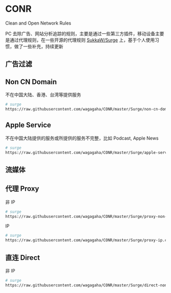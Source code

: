 # CONR

Clean and Open Network Rules

PC 去除广告、网站分析追踪的规则，主要是通过一些第三方插件，移动设备主要是通过代理规则，在一些开源的代理规则 [SukkaW/Surge](https://github.com/SukkaW/Surge) 上，基于个人使用习惯，做了一些补充，持续更新


## 广告过滤

## Non CN Domain

不在中国大陆、香港、台湾等提供服务


```bash
# surge
https://raw.githubusercontent.com/wagagaha/CONR/master/Surge/non-cn-domain.conf
```
## Apple Service

不在中国大陆提供的服务或所提供的服务不完整，比如 Podcast, Apple News

```bash
# surge
https://raw.githubusercontent.com/wagagaha/CONR/master/Surge/apple-service.conf
```

## 流媒体

## 代理 Proxy

非 IP

```bash
# surge
https://raw.githubusercontent.com/wagagaha/CONR/master/Surge/proxy-non-ip.conf
```
IP
```bash
# surge
https://raw.githubusercontent.com/wagagaha/CONR/master/Surge/proxy-ip.conf
```

## 直连 Direct

非 IP

```bash
# surge
https://raw.githubusercontent.com/wagagaha/CONR/master/Surge/direct-non-ip.conf
```
